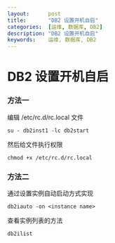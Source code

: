 ```yaml
---
layout:      post
title:       "DB2 设置开机自启"
categories:  [运维, 数据库, DB2]
description: "DB2 设置开机自启"
keywords:    运维, 数据库, DB2
---
```


# DB2 设置开机自启

### 方法一

编辑 /etc/rc.d/rc.local 文件

```
su - db2inst1 -lc db2start
```

然后给文件执行权限

```
chmod +x /etc/rc.d/rc.local
```

### 方法二

通过设置实例自动启动方式实现

```
db2iauto -on <instance name>
```

查看实例列表的方法

```
db2ilist
```


